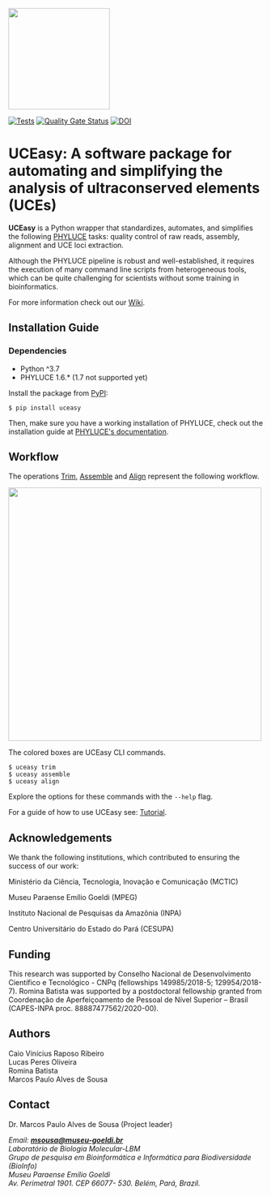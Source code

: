 <p>
    <img src="docs/img/uceasy_logo.png" height="200px">

</p>

[![Tests](https://github.com/uceasy/uceasy/workflows/Tests/badge.svg)](https://github.com/uceasy/uceasy/actions?workflow=Tests)
[![Quality Gate Status](https://sonarcloud.io/api/project_badges/measure?project=uceasy_uceasy&metric=alert_status)](https://sonarcloud.io/dashboard?id=uceasy_uceasy)
[![DOI](https://zenodo.org/badge/203415455.svg)](https://zenodo.org/badge/latestdoi/203415455)

# UCEasy: A software package for automating and simplifying the analysis of ultraconserved elements (UCEs)


__UCEasy__ is a Python wrapper that standardizes, automates, and simplifies the following [PHYLUCE](https://phyluce.readthedocs.io/en/latest) tasks: quality control of raw reads, assembly, alignment and UCE loci extraction.


Although the PHYLUCE pipeline is robust and well-established, it requires the execution of many command line scripts from heterogeneous tools, which can be quite challenging for scientists without some training in bioinformatics. 

For more information check out our [Wiki](https://github.com/uceasy/uceasy/wiki).
## Installation Guide
### Dependencies
* Python ^3.7
* PHYLUCE 1.6.* (1.7 not supported yet)

Install the package from [PyPI](https://pypi.org/project/uceasy/):
```
$ pip install uceasy
```
Then, make sure you have a working installation of PHYLUCE, check out the installation guide at [PHYLUCE's documentation](https://phyluce.readthedocs.io/en/latest/installation.html).


## Workflow
The operations [Trim](https://github.com/uceasy/uceasy/wiki/Trim), [Assemble](https://github.com/uceasy/uceasy/wiki/Assemble) and [Align](https://github.com/uceasy/uceasy/wiki/Align) represent the following workflow.

<p>
    <img src="docs/img/workflow.png" height="500px">

</p>

The colored boxes are UCEasy CLI commands.
```
$ uceasy trim
$ uceasy assemble
$ uceasy align
```
Explore the options for these commands with the `--help` flag.<br>

For a guide of how to use UCEasy see: [Tutorial](https://github.com/uceasy/uceasy/wiki/Tutorial).


## Acknowledgements

We thank the following institutions, which contributed to ensuring the success of our work:

Ministério da Ciência, Tecnologia, Inovação e Comunicação (MCTIC)

Museu Paraense Emílio Goeldi (MPEG)

Instituto Nacional de Pesquisas da Amazônia (INPA)

Centro Universitário do Estado do Pará (CESUPA)

## Funding

 This research was supported  by Conselho Nacional de Desenvolvimento Científico e Tecnológico - CNPq (fellowships 149985/2018-5; 129954/2018-7). Romina Batista was supported by a postdoctoral fellowship granted from Coordenação de Aperfeiçoamento de Pessoal de Nível Superior – Brasil (CAPES-INPA proc. 88887477562/2020-00).


## Authors

 Caio Vinícius Raposo Ribeiro<br>
 Lucas Peres Oliveira<br>
 Romina Batista<br>
 Marcos Paulo Alves de Sousa


 ## Contact

Dr. Marcos Paulo Alves de Sousa (Project leader)

_Email: **msousa@museu-goeldi.br**_<br>
_Laboratório de Biologia Molecular-LBM_<br>
_Grupo de pesquisa em Bioinformática e Informática para Biodiversidade (BioInfo)_<br>
_Museu Paraense Emílio Goeldi_<br>
_Av. Perimetral 1901. CEP 66077- 530. Belém, Pará, Brazil._
